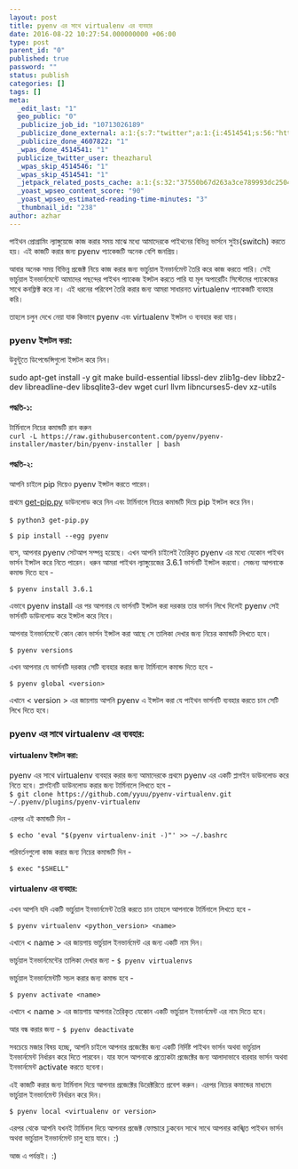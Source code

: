 ```yaml
---
layout: post
title: pyenv এর সাথে virtualenv এর ব্যবহার
date: 2016-08-22 10:27:54.000000000 +06:00
type: post
parent_id: "0"
published: true
password: ""
status: publish
categories: []
tags: []
meta:
  _edit_last: "1"
  geo_public: "0"
  _publicize_job_id: "10713026189"
  _publicize_done_external: a:1:{s:7:"twitter";a:1:{i:4514541;s:56:"https://twitter.com/theazharul/status/923134260042756096";}}
  _publicize_done_4607822: "1"
  _wpas_done_4514541: "1"
  publicize_twitter_user: theazharul
  _wpas_skip_4514546: "1"
  _wpas_skip_4514541: "1"
  _jetpack_related_posts_cache: a:1:{s:32:"37550b67d263a3ce789993dc25046c5f";a:2:{s:7:"expires";i:1643268204;s:7:"payload";a:3:{i:0;a:1:{s:2:"id";i:7;}i:1;a:1:{s:2:"id";i:194;}i:2;a:1:{s:2:"id";i:123;}}}}
  _yoast_wpseo_content_score: "90"
  _yoast_wpseo_estimated-reading-time-minutes: "3"
  _thumbnail_id: "238"
author: azhar
---
```


পাইথন প্রোগ্রামিং ল্যাঙ্গুয়েজে কাজ করার সময় মাঝে মধ্যে আমাদেরকে পাইথনের বিভিন্ন ভার্সনে সুইচ(switch) করতে হয়। এই কাজটি করার জন্য pyenv প্যাকেজটি অনেক বেশি জনপ্রিয়।

আবার অনেক সময় বিভিন্ন প্রজেক্ট নিয়ে কাজ করার জন্য ভার্চুয়াল ইনভার্নমেন্ট তৈরি করে কাজ করতে পারি। সেই ভার্চুয়াল ইনভার্নমেন্টে আমাদের পছন্দের পাইথন প্যাকেজ ইন্সটল করতে পারি যা মূল অপারেটিং সিস্টেমের প্যাকেজের সাথে কনফ্লিক্ট করে না। এই ধরনের পরিবেশ তৈরি করার জন্য আমরা সাধারনত virtualenv প্যাকেজটি ব্যবহার করি।

তাহলে চলুন দেখে নেয়া যাক কিভাবে pyenv এবং virtualenv ইন্সটল ও ব্যবহার করা যায়।

### pyenv ইন্সটল করা:

উবুন্টুতে ডিপেন্ডেন্সিগুলো ইন্সটল করে নিন।

sudo apt-get install -y git make build-essential libssl-dev zlib1g-dev libbz2-dev libreadline-dev libsqlite3-dev wget curl llvm libncurses5-dev xz-utils

#### পদ্ধতি-১:

টার্মিনালে নিচের কমান্ডটি রান করুন  
`curl -L https://raw.githubusercontent.com/pyenv/pyenv-installer/master/bin/pyenv-installer | bash`

#### পদ্ধতি-২:

আপনি চাইলে pip দিয়েও pyenv ইন্সটল করতে পারেন।

প্রথমে [get-pip.py](https://bootstrap.pypa.io/get-pip.py) ডাউনলোড করে নিন এবং টার্মিনালে নিচের কমান্ডটি দিয়ে pip ইন্সটল করে নিন।

‌‌‌‌‌‌‍`$ python3 get-pip.py`

`$ pip install --egg pyenv`

ব্যস, আপনার pyenv সেটআপ সম্পন্ন হয়েছে। এখন আপনি চাইলেই তৈরিকৃত pyenv এর মধ্যে যেকোন পাইথন ভার্সন ইন্সটল করে নিতে পারেন। ধরুন আমরা পাইথন ল্যাঙ্গুয়েজের 3.6.1 ভার্সনটি ইন্সটল করবো। সেজন্য আপনাকে কমান্ড দিতে হবে -

`$ pyenv install 3.6.1`

এভাবে pyenv install এর পর আপনার যে ভার্সনটি ইন্সটল করা দরকার তার ভার্সন লিখে দিলেই pyenv সেই ভার্সনটি ডাউনলোড করে ইন্সটল করে নিবে।

আপনার ইনভার্নমেন্টে কোন কোন ভার্সন ইন্সটল করা আছে সে তালিকা দেখার জন্য নিচের কমান্ডটি লিখতে হবে।

`$ pyenv versions`

এখন আপনার যে ভার্সনটি দরকার সেটি ব্যবহার করার জন্য টার্মিনালে কমান্ড দিতে হবে -

`$ pyenv global <version>`

এখানে < version > এর জায়গায় আপনি pyenv এ ইন্সটল করা যে পাইথন ভার্সনটি ব্যবহার করতে চান সেটি লিখে দিতে হবে।

### pyenv এর সাথে virtualenv এর ব্যবহার:

#### virtualenv ইন্সটল করা:

pyenv এর সাথে virtualenv ব্যবহার করার জন্য আমাদেরকে প্রথমে pyenv এর একটি প্লাগইন ডাউনলোড করে নিতে হবে। প্লাগইনটি ডাউনলোড করার জন্য টার্মিনালে লিখতে হবে -  
`$ git clone https://github.com/yyuu/pyenv-virtualenv.git ~/.pyenv/plugins/pyenv-virtualenv`

এরপর এই কমান্ডটি দিন -

`$ echo 'eval "$(pyenv virtualenv-init -)"' >> ~/.bashrc`

পরিবর্তনগুলো কাজ করার জন্য নিচের কমান্ডটি দিন -

`$ exec "$SHELL"`

#### virtualenv এর ব্যবহার:

এখন আপনি যদি একটি ভার্চুয়াল ইনভার্নমেন্ট তৈরি করতে চান তাহলে আপনাকে টার্মিনালে লিখতে হবে -

`$ pyenv virtualenv <python_version> <name>`

এখানে < name > এর জায়গায় ভার্চুয়াল ইনভার্নমেন্ট এর জন্য একটি নাম দিন।

ভার্চুয়াল ইনভার্নমেন্টের তালিকা দেখার জন্য - `$ pyenv virtualenvs`

ভার্চুয়াল ইনভার্নমেন্টটি সচল করার জন্য কমান্ড হবে -

`$ pyenv activate <name>`

এখানে < name > এর জায়গায় আপনার তৈরিকৃত যেকোন একটি ভার্চুয়াল ইনভার্নমেন্ট এর নাম দিতে হবে।

আর বন্ধ করার জন্য - `$ pyenv deactivate`

সবচেয়ে মজার বিষয় হচ্ছে, আপনি চাইলে আপনার প্রজেক্টের জন্য একটি নির্দিষ্ট পাইথন ভার্সন অথবা ভার্চুয়াল ইনভার্নমেন্ট নির্ধারন করে দিতে পারবেন। যার ফলে আপনাকে প্রত্যেকটা প্রজেক্টের জন্য আলাদাভাবে বারবার ভার্সন অথবা ইনভার্নমেন্ট activate করতে হবেনা।

এই কাজটি করার জন্য টার্মিনাল দিয়ে আপনার প্রজেক্টের ডিরেক্টরিতে প্রবেশ করুন। এরপর নিচের কমান্ডের মাধ্যমে ভার্চুয়াল ইনভার্নমেন্ট নির্ধারন করে দিন।

`$ pyenv local <virtualenv or version>`

এরপর থেকে আপনি যখনই টার্মিনাল দিয়ে আপনার প্রজেক্ট ফোল্ডারে ঢুকবেন সাথে সাথে আপনার কাঙ্খিত পাইথন ভার্সন অথবা ভার্চুয়াল ইনভার্নমেন্ট চালু হয়ে যাবে। :)

আজ এ পর্যন্তই। :)
